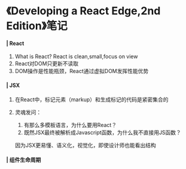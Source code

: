 # 《Developing a React Edge,2nd  Edition》笔记

#### | React

1. What is React? React is clean,small,focus on view
2. React对DOM只更新不读取
3. DOM操作是性能瓶颈，React通过虚拟DOM发挥性能优势

#### | JSX

1. 在React中，标记元素（markup）和生成标记的代码是紧密集合的

2. 灵魂发问：

   1. 有那么多模板语言，为什么要用React？
   2. 既然JSX最终被解析成Javascript函数，为什么我不直接用JS函数？

   因为JSX更易懂、语义化，视觉化，即使设计师也能看出结构

#### | 组件生命周期





 